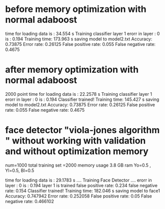 # before memory optimization with normal adaboost

time for loading data is : 34.554 s
Training classifier layer 1
erorr in layer : 0 is : 0.194
Training time: 173.963 s
saving model to model2.txt
Accuracy: 0.73875
Error rate: 0.26125
False positive rate: 0.055
False negative rate: 0.4675

# after memory optimization with normal adaboost

2000 point
time for loading data is : 22.2578 s
Training classifier layer 1
erorr in layer : 0 is : 0.194
Classifier trained!
Training time: 145.427 s
saving model to model2.txt
Accuracy: 0.73875
Error rate: 0.26125
False positive rate: 0.055
False negative rate: 0.4675

# face detector "viola-jones algorithm " without working with validation and without optimization memory

num=1000
total training set =2000
memory usage 3.8 GB ram
Yo=0.5 , Yl=0.5, Bl=0.5

time for loading data is : 29.1783 s
.... Training Face Detector ....
erorr in layer : 0 is : 0.194
layer 1 is trained
false positive rate: 0.234
false negative rate: 0.154
Classifier trained!
Training time: 182.046 s
saving model to face1
Accuracy: 0.747942
Error rate: 0.252058
False positive rate: 0.05
False negative rate: 0.466102
